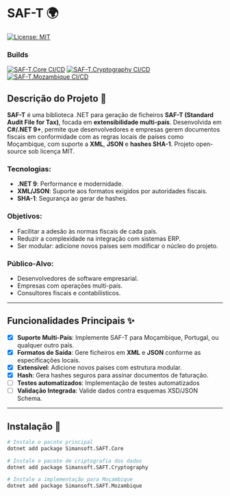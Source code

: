 # SAF-T 🌍

[![License: MIT](https://img.shields.io/badge/License-MIT-blue.svg)](LICENSE)

### Builds
[![SAF-T.Core CI/CD](https://github.com/SimansoftMZ/SAF-T/actions/workflows/saft-core-ci-cd.yml/badge.svg)](https://github.com/SimansoftMZ/SAF-T/actions/workflows/saft-core-ci-cd.yml)
[![SAF-T.Cryptography CI/CD](https://github.com/SimansoftMZ/SAF-T/actions/workflows/saft-cryptography-ci-cd.yml/badge.svg)](https://github.com/SimansoftMZ/SAF-T/actions/workflows/saft-cryptography-ci-cd.yml)
[![SAF-T.Mozambique CI/CD](https://github.com/SimansoftMZ/SAF-T/actions/workflows/saft-mozambique-ci-cd.yml/badge.svg)](https://github.com/SimansoftMZ/SAF-T/actions/workflows/saft-mozambique-ci-cd.yml)

## Descrição do Projeto 📄

**SAF-T** é uma biblioteca .NET para geração de ficheiros **SAF-T (Standard Audit File for Tax)**, focada em **extensibilidade multi-país**. Desenvolvida em **C#/.NET 9+**, permite que desenvolvedores e empresas gerem documentos fiscais em conformidade com as regras locais de países como Moçambique, com suporte a **XML**, **JSON** e **hashes SHA-1**. Projeto open-source sob licença MIT.

### Tecnologias:
- **.NET 9**: Performance e modernidade.
- **XML/JSON**: Suporte aos formatos exigidos por autoridades fiscais.
- **SHA-1**: Segurança ao gerar de hashes.

### Objetivos:
- Facilitar a adesão às normas fiscais de cada país.
- Reduzir a complexidade na integração com sistemas ERP.
- Ser modular: adicione novos países sem modificar o núcleo do projeto.

### Público-Alvo:
- Desenvolvedores de software empresarial.
- Empresas com operações multi-país.
- Consultores fiscais e contabilísticos.

---

## Funcionalidades Principais ✨
- [X] **Suporte Multi-País**: Implemente SAF-T para Moçambique, Portugal, ou qualquer outro país.
- [X] **Formatos de Saída**: Gere ficheiros em **XML** e **JSON** conforme as especificações locais.
- [X] **Extensível**: Adicione novos países com estrutura modular.
- [X] **Hash**: Gera hashes seguros para assinar documentos de faturação.
- [ ] **Testes automatizados**: Implementação de testes automatizados
- [ ] **Validação Integrada**: Valide dados contra esquemas XSD/JSON Schema.

---

## Instalação 🚀

```bash
# Instale o pacote principal
dotnet add package Simansoft.SAFT.Core

# Instale o pacote de criptografia dos dados
dotnet add package Simansoft.SAFT.Cryptography

# Instale a implementação para Moçambique
dotnet add package Simansoft.SAFT.Mozambique
